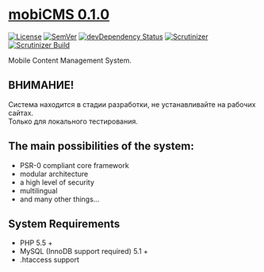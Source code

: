 # [mobiCMS 0.1.0](http://mobicms.net)

[![License](https://img.shields.io/badge/license-GPL%20v.3-blue.svg?style=flat-square)](https://www.gnu.org/licenses/gpl-3.0-standalone.html)
[![SemVer](http://img.shields.io/badge/semver-✓-brightgreen.svg?style=flat-square)](http://semver.org)
[![devDependency Status](https://david-dm.org/mobiCMS/mobicms/dev-status.svg?style=flat-square)](https://david-dm.org/mobiCMS/mobicms#info=devDependencies)
[![Scrutinizer](https://img.shields.io/scrutinizer/g/mobiCMS/mobicms.svg?style=flat-square)](https://scrutinizer-ci.com/g/mobiCMS/mobicms/)
[![Scrutinizer Build](https://img.shields.io/scrutinizer/build/g/mobiCMS/mobicms.svg?style=flat-square)](https://scrutinizer-ci.com/g/mobiCMS/mobicms/build-status/master)

Mobile Content Management System. 

## ВНИМАНИЕ!
Система находится в стадии разработки, не устанавливайте на рабочих сайтах.  
Только для локального тестирования.

## The main possibilities of the system:
- PSR-0 compliant core framework
- modular architecture
- a high level of security
- multilingual
- and many other things...

## System Requirements
- PHP 5.5 +
- MySQL (InnoDB support required) 5.1 +
- .htaccess support

